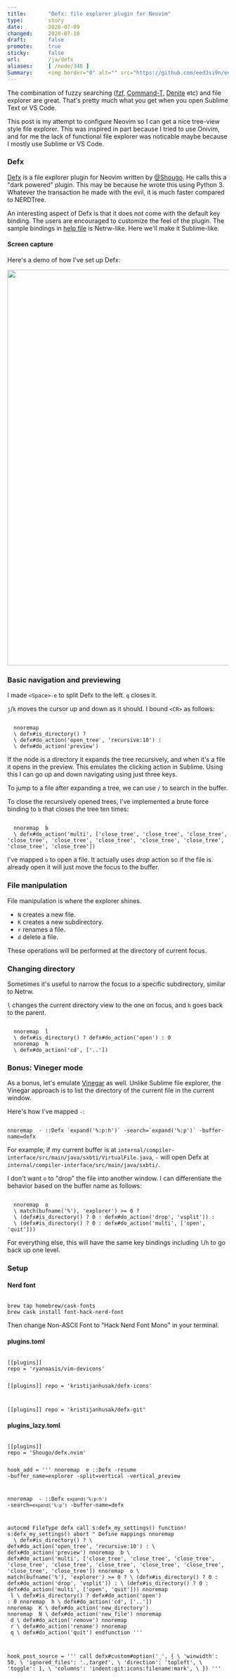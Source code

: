 ```yaml
---
title:       "Defx: file explorer plugin for Neovim"
type:        story
date:        2020-07-09
changed:     2020-07-10
draft:       false
promote:     true
sticky:      false
url:         /ja/defx
aliases:     [ /node/346 ]
Summary:     <img border="0" alt="" src="https://github.com/eed3si9n/eed3si9n.com/raw/master/resources/defx.gif" width="100%" />
---
```


  [defx]: https://github.com/Shougo/defx.nvim
  [help]: https://github.com/Shougo/defx.nvim/blob/master/doc/defx.txt
  [vinegar]: https://github.com/tpope/vim-vinegar
  [@Shougo]: https://github.com/Shougo
  [command-t]: https://github.com/wincent/command-t
  [denite]: https://github.com/Shougo/denite.nvim
  [fzf]: https://github.com/junegunn/fzf

The combination of fuzzy searching ([fzf][fzf], [Command-T][command-t], [Denite][denite] etc) and file explorer are great. That's pretty much what you get when you open Sublime Text or VS Code.

This post is my attempt to configure Neovim so I can get a nice tree-view style file explorer. This was inspired in part because I tried to use Onivim, and for me the lack of functional file explorer was noticable maybe because I mostly use Sublime or VS Code.

### Defx

[Defx][defx] is a file explorer plugin for Neovim written by [@Shougo][@Shougo]. He calls this a "dark powered" plugin. This may be because he wrote this using Python 3. Whatever the transaction he made with the evil, it is much faster compared to NERDTree.

An interesting aspect of Defx is that it does not come with the default key binding. The users are encouraged to customize the feel of the plugin. The sample bindings in [help file][help] is Netrw-like. Here we'll make it Sublime-like.

#### Screen capture

Here's a demo of how I've set up Defx:

<img border="0" alt="" src="https://github.com/eed3si9n/eed3si9n.com/raw/master/resources/defx.gif" width="900" />

### Basic navigation and previewing

I made `<Space>-e` to split Defx to the left. `q` closes it.

`j`/`k` moves the cursor up and down as it should. I bound `<CR>` as follows:

<code>
  nnoremap <silent><buffer><expr> <CR>
  \ defx#is_directory() ?
  \ defx#do_action('open_tree', 'recursive:10') :
  \ defx#do_action('preview')
</code>

If the node is a directory it expands the tree recursively, and when it's a file it opens in the preview. This emulates the clicking action in Sublime. Using this I can go up and down navigating using just three keys.

To jump to a file after expanding a tree, we can use `/` to search in the buffer.

To close the recursively opened trees, I've implemented a brute force binding to `b` that closes the tree ten times:

<code>
  nnoremap <silent><buffer><expr> b
  \ defx#do_action('multi', ['close_tree', 'close_tree', 'close_tree', 'close_tree', 'close_tree', 'close_tree', 'close_tree', 'close_tree', 'close_tree', 'close_tree'])
</code>

I've mapped `o` to open a file. It actually uses _drop_ action so if the file is already open it will just move the focus to the buffer.

### File manipulation

File manipulation is where the explorer shines.

- `N` creates a new file.
- `K` creates a new subdirectory.
- `r` renames a file.
- `d` delete a file.

These operations will be performed at the directory of current focus.

### Changing directory

Sometimes it's useful to narrow the focus to a specific subdirectory, similar to Netrw.

`l` changes the current directory view to the one on focus, and `h` goes back to the parent.

<code>
  nnoremap <silent><buffer><expr> l
  \ defx#is_directory() ? defx#do_action('open') : 0
  nnoremap <silent><buffer><expr> h
  \ defx#do_action('cd', ['..'])
</code>

### Bonus: Vineger mode

As a bonus, let's emulate [Vinegar](https://github.com/tpope/vim-vinegar) as well. Unlike Sublime file explorer, the Vinegar approach is to list the directory of the current file in the current window.

Here's how I've mapped `-`:

<code>
nnoremap <silent> - :<C-U>:Defx `expand('%:p:h')` -search=`expand('%:p')` -buffer-name=defx<CR>
</code>

For example, if my current buffer is at `internal/compiler-interface/src/main/java/sxbti/VirtualFile.java`, `-` will open Defx at `internal/compiler-interface/src/main/java/sxbti/`.

I don't want `o` to "drop" the file into another window. I can differentiate the behavior based on the buffer name as follows:

<code>
  nnoremap <silent><buffer><expr> o
  \ match(bufname('%'), 'explorer') >= 0 ?
  \ (defx#is_directory() ? 0 : defx#do_action('drop', 'vsplit')) :
  \ (defx#is_directory() ? 0 : defx#do_action('multi', ['open', 'quit']))
</code>

For everything else, this will have the same key bindings including `l`/`h` to go back up one level.

### Setup

#### Nerd font

<code>
brew tap homebrew/cask-fonts
brew cask install font-hack-nerd-font
</code>

Then change Non-ASCII Font to "Hack Nerd Font Mono" in your terminal.

#### plugins.toml

<code>
[[plugins]]
repo = 'ryanoasis/vim-devicons'

[[plugins]]
repo = 'kristijanhusak/defx-icons'

[[plugins]]
repo = 'kristijanhusak/defx-git'
</code>

#### plugins_lazy.toml

<code>
[[plugins]]
repo = 'Shougo/defx.nvim'

hook_add = '''
nnoremap <silent> <Leader>e :<C-U>:Defx -resume -buffer_name=explorer -split=vertical -vertical_preview<CR>

nnoremap <silent> - :<C-U>:Defx `expand('%:p:h')` -search=`expand('%:p')` -buffer-name=defx<CR>

autocmd FileType defx call s:defx_my_settings()
function! s:defx_my_settings() abort
  " Define mappings
  nnoremap <silent><buffer><expr> <CR>
  \ defx#is_directory() ?
  \ defx#do_action('open_tree', 'recursive:10') :
  \ defx#do_action('preview')
  nnoremap <silent><buffer><expr> b
  \ defx#do_action('multi', ['close_tree', 'close_tree', 'close_tree', 'close_tree', 'close_tree', 'close_tree', 'close_tree', 'close_tree', 'close_tree', 'close_tree'])
  nnoremap <silent><buffer><expr> o
  \ match(bufname('%'), 'explorer') >= 0 ?
  \ (defx#is_directory() ? 0 : defx#do_action('drop', 'vsplit')) :
  \ (defx#is_directory() ? 0 : defx#do_action('multi', ['open', 'quit']))
  nnoremap <silent><buffer><expr> l
  \ defx#is_directory() ? defx#do_action('open') : 0
  nnoremap <silent><buffer><expr> h
  \ defx#do_action('cd', ['..'])
  nnoremap <silent><buffer><expr> K
  \ defx#do_action('new_directory')
  nnoremap <silent><buffer><expr> N
  \ defx#do_action('new_file')
  nnoremap <silent><buffer><expr> d
  \ defx#do_action('remove')
  nnoremap <silent><buffer><expr> r
  \ defx#do_action('rename')
  nnoremap <silent><buffer><expr> q
  \ defx#do_action('quit')
endfunction
'''

hook_post_source = '''
call defx#custom#option('_', {
\ 'winwidth': 50,
\ 'ignored_files': '.*,target*',
\ 'direction': 'topleft',
\ 'toggle': 1,
\ 'columns': 'indent:git:icons:filename:mark',
\ })
'''
</code>

